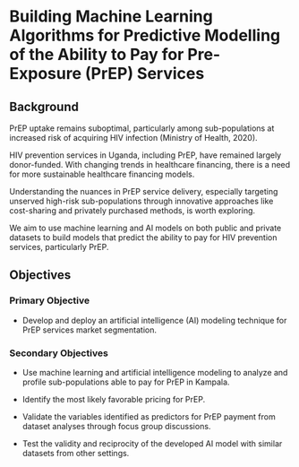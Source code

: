 # Building Machine Learning Algorithms for Predictive Modelling of the Ability to Pay for Pre-Exposure (PrEP) Services

## Background

PrEP uptake remains suboptimal, particularly among sub-populations at increased risk of acquiring HIV infection (Ministry of Health, 2020).

HIV prevention services in Uganda, including PrEP, have remained largely donor-funded. With changing trends in healthcare financing, there is a need for more sustainable healthcare financing models.

Understanding the nuances in PrEP service delivery, especially targeting unserved high-risk sub-populations through innovative approaches like cost-sharing and privately purchased methods, is worth exploring.

We aim to use machine learning and AI models on both public and private datasets to build models that predict the ability to pay for HIV prevention services, particularly PrEP.

## Objectives

### Primary Objective

- Develop and deploy an artificial intelligence (AI) modeling technique for PrEP services market segmentation.

### Secondary Objectives

- Use machine learning and artificial intelligence modeling to analyze and profile sub-populations able to pay for PrEP in Kampala.
  
- Identify the most likely favorable pricing for PrEP.

- Validate the variables identified as predictors for PrEP payment from dataset analyses through focus group discussions.

- Test the validity and reciprocity of the developed AI model with similar datasets from other settings.
